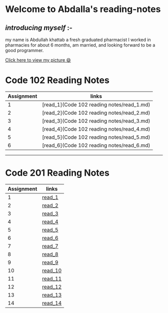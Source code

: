 # Welcome to Abdalla's reading-notes


## *introducing myself* :-

my name is Abdullah khattab a fresh graduated pharmacist I worked in pharmacies for about 6 months, am married, and looking forward to be a good programmer.  

[Click here to view my picture  😄](https://github.com/abdallakhattab)

 # Code 102 Reading Notes

| Assignment  | links                                     |
|-------------|-------------------------------------------|
|     1       | [read_1](Code 102 reading notes/read_1.md)|
|     2       | [read_2](Code 102 reading notes/read_2.md)|
|     3       | [read_3](Code 102 reading notes/read_3.md)|
|     4       |[read_4](Code 102 reading notes/read_4.md) |
|     5       |[read_5](Code 102 reading notes/read_5.md) |
|     6       |[read_6](Code 102 reading notes/read_6.md) |

---------------------------------------------------------------------------------------------------------

# Code 201 Reading Notes

| Assignment  | links                  |
|-------------|------------------------|
|     1       | [read_1](201read_1.md )|
|     2       | [read_2](201read_2.md )|
|     3       | [read_3](201read_3.md) |
|     4       | [read_4](201read_4.md) |
|     5       | [read_5](201read_5.md) |
|     6       | [read_6](201read_6.md) |
|     7       | [read_7](201read_7.md) |
|     8       | [read_8](201read_8.md) |
|     9       | [read_9](201read_9.md) |
|     10      |[read_10](201read_10.md)|
|     11      |[read_11](201read_11.md)|
|     12      |[read_12](201read_12.md)|
|     13      |[read_13](201read_13.md)|
|     14      |[read_14](201read_14.md)|



